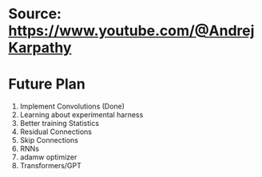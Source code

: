 # Source: https://www.youtube.com/@AndrejKarpathy

# Future Plan
1. Implement Convolutions (Done)
2. Learning about experimental harness
3. Better training Statistics
4. Residual Connections
5. Skip Connections
6. RNNs
7. adamw optimizer
8. Transformers/GPT
